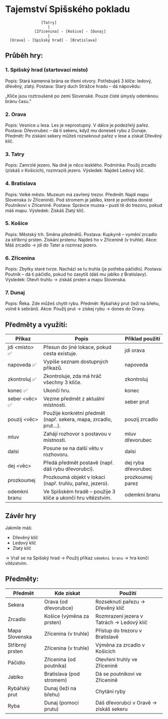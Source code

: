 # Tajemství Spišského pokladu

```
                [Tatry]
                   |
             [Zřícenina] - [Košice] - [Dunaj]
                   |
  [Orava] - [Spišský hrad] - [Bratislava]
```


## Průběh hry:
### 1. Spišský hrad (startovací místo)
Popis: Stará kamenná brána se třemi otvory. Potřebuješ 3 klíče: ledový, dřevěný, zlatý.
Postava: Starý duch Strážce hradu – dá nápovědu:

„Klíče jsou roztroušené po zemi Slovenské. Pouze čisté úmysly odemknou bránu času.”

### 2. Orava
Popis: Vesnice u lesa. Les je neprostupný. V dálce je podezřelý pařez.
Postava: Dřevorubec – dá ti sekeru, když mu doneseš rybu z Dunaje.
Předmět: Po získání sekery můžeš rozseknout pařez v lese a získat Dřevěný klíč.

### 3. Tatry
Popis: Zamrzlé jezero. Na dně je něco lesklého.
Podmínka: Použij zrcadlo (získáš v Košicích), rozmrazíš jezero.
Výsledek: Najdeš Ledový klíč.

### 4. Bratislava
Popis: Velké město. Muzeum má zavřený trezor.
Předmět: Najdi mapu Slovenska (v Zřícenině). Pod stromem je jablko, které je potřeba donést Poutnikovi v Zřícenině.
Postava: Správce muzea – pustí tě do trezoru, pokud máš mapu.
Výsledek: Získáš Zlatý klíč.

### 5. Košice
Popis: Městský trh. Směna předmětů.
Postava: Kupkyně – vymění zrcadlo za stříbrný prsten.
Získání prstenu: Najdeš ho v Zřícenině (v truhle).
Akce: Máš zrcadlo → jdi do Tater a rozmraz jezero.

### 6. Zřícenina
Popis: Zbytky staré tvrze. Nachází se tu truhla (je potřeba páčidlo).
Postava: Poutník – dá ti páčidlo, pokud ho zasytíš (dáš mu jablko z Bratislavy).
Výsledek: Otevři truhlu → získáš prsten a mapu Slovenska.

### 7. Dunaj
Popis: Řeka. Zde můžeš chytit rybu.
Předmět: Rybářský prut (leží na břehu, volně k sebrání).
Akce: Použij prut → získej rybu → dones do Oravy.

## Předměty a využití:
| Příkaz               | Popis                                                           | Příklad použití         |
|----------------------|-----------------------------------------------------------------|-------------------------|
| jdi <místo>       ✅  | Přesun do jiné lokace, pokud cesta existuje.                    | jdi orava               |
| napoveda     ✅       | Vypíše seznam dostupných příkazů.                               | napoveda                |
| zkontroluj       ✅   | Zkontroluje, zda má hráč všechny 3 klíče.                       | zkontroluj              |
| konec          ✅     | Ukončí hru.                                                     | konec                   |
| seber <věc>       ✅  | Vezme předmět z aktuální místnosti.                             | seber prut              |
| pouzij <věc>         | Použije konkrétní předmět (např. sekera, mapa, zrcadlo, prut…). | pouzij zrcadlo          |
| mluv <postava>       | Zahájí rozhovor s postavou v místnosti.                         | mluv dřevorubec         |
| dalsi                | Posune se na další větu v rozhovoru.                            | dalsi                   |
| dej <věc> <postava>  | Předá předmět postavě (např. dáš rybu dřevorubci).              | dej ryba dřevorubec     |
| prozkoumej <objekt>  | Prozkoumá objekt v lokaci (např. truhlu, pařez, jezero).        | prozkoumej parez        |
| odemkni branu        | Ve Spišském hradě – použije 3 klíče a ukončí hru vítězstvím.    | odemkni branu           |


## Závěr hry
Jakmile máš:
- Dřevěný klíč
- Ledový klíč
- Zlatý klíč

→ Vrať se na Spišský hrad → Použij příkaz `odemkni branu` → hra končí vítězstvím.


## Předměty:
| Předmět          | Kde získat                    | Použití                                               |
|------------------|-------------------------------|--------------------------------------------------------|
| Sekera           | Orava (od dřevorubce)         | Rozseknutí pařezu → Dřevěný klíč                       |
| Zrcadlo          | Košice (výměna za prsten)     | Rozmrazení jezera v Tatrách → Ledový klíč             |
| Mapa Slovenska   | Zřícenina (v truhle)          | Přístup do trezoru v Bratislavě                        |
| Stříbrný prsten  | Zřícenina (v truhle)          | Výměna za zrcadlo v Košicích                           |
| Páčidlo          | Zřícenina (od poutníka)       | Otevření truhly ve Zřícenině                           |
| Jablko           | Bratislava (pod stromem)      | Dá se poutníkovi ve Zřícenině                          |
| Rybářský prut    | Dunaj (leží na břehu)         | Chytání ryby                                           |
| Ryba             | Dunaj (pomocí prutu)          | Dáš dřevorubci v Oravě → získáš sekeru                 |



